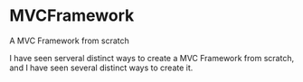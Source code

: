 MVCFramework
============

A MVC Framework from scratch

I have seen serveral distinct ways to create a MVC Framework from scratch, and I have seen several distinct ways to create it.
